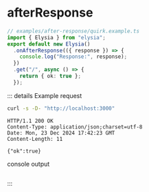<!-- This file is automatically-generated. Do not edit. -->

<template v-if="false">

> [!CAUTION]
> This file has been automatically generated from the [examples in the `examples/after-response` directory.](https://github.com/dtinth/elysia-by-example/tree/main/examples/after-response).
> Do not directly edit this file, as it will be overwritten.
> [[View the live site here.]](https://dtinth.github.io/elysia-by-example/examples/after-response.html)

</template>


# afterResponse

```ts
// examples/after-response/quirk.example.ts
import { Elysia } from "elysia";
export default new Elysia()
  .onAfterResponse(({ response }) => {
    console.log("Response:", response);
  })
  .get("/", async () => {
    return { ok: true };
  });

```


::: details Example request

<div style="margin-bottom: 0.5rem">

```sh
curl -s -D- "http://localhost:3000"
```

</div>

```http
HTTP/1.1 200 OK
Content-Type: application/json;charset=utf-8
Date: Mon, 23 Dec 2024 17:42:23 GMT
Content-Length: 11

{"ok":true}
```

<div style="margin-top: 0.5rem" class="language-ansi"><span class="lang">console output</span><pre style="background: black"><code style="color: white"><span v-html="&quot;Response: { ok: &lt;span style=\&quot;color:#A50\&quot;&gt;true&lt;span style=\&quot;color:#FFF\&quot;&gt; }&lt;/span&gt;&lt;/span&gt;&quot;"></span></code></pre></div>

:::

